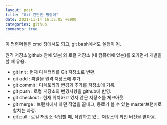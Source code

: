 ```yaml
---
layout: post
title: "Git 간단한 명령어"
date: 2021-11-14 16:35:05 +0900
categories: github
comments: true
---
```


이 명령어들은 cmd 창에서도 되고, git bash에서도 실행이 됨.

원격 저장소(github 안에 있는)와 로컬 저장소 (내 컴퓨터에 있는)를 오가면서 개발을 할 때 유용.



* git init : 현재 디렉터리를 Git 저장소로 변환.
* git add : 파일을 원격 저장소에 추가.
* git commit : 디렉토리의 변경과 추가를 저장소에 기록.
* git push : 로컬 저장소의 변경사항을 github에 반영.
* git checkout : 현재 위치하고 있지 않은 저장소를 체크아웃.
* git merge : 브랜치에서 하던 작업을 끝내고, 동료가 볼 수 있는 master브랜치로 합치는 과정.
* git pull : 로컬 저장소 작업할 때, 작업하고 있는 저장소의 최신 버전을 받아옴.